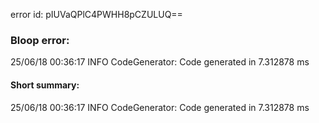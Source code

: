 error id: pIUVaQPlC4PWHH8pCZULUQ==
### Bloop error:

25/06/18 00:36:17 INFO CodeGenerator: Code generated in 7.312878 ms
#### Short summary: 

25/06/18 00:36:17 INFO CodeGenerator: Code generated in 7.312878 ms